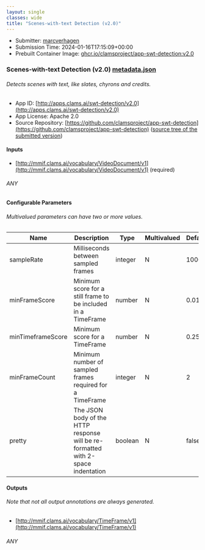 ```yaml
---
layout: single
classes: wide
title: "Scenes-with-text Detection (v2.0)"
---
```

* Submitter: [marcverhagen](https://github.com/marcverhagen)
* Submission Time: 2024-01-16T17:15:09+00:00
* Prebuilt Container Image: [ghcr.io/clamsproject/app-swt-detection:v2.0](https://github.com/clamsproject/app-swt-detection/pkgs/container/app-swt-detection/v2.0)


### Scenes-with-text Detection (v2.0) [metadata.json](metadata.json)
###### Detects scenes with text, like slates, chyrons and credits.

* App ID: [http://apps.clams.ai/swt-detection/v2.0](http://apps.clams.ai/swt-detection/v2.0)
* App License: Apache 2.0
* Source Repository: [https://github.com/clamsproject/app-swt-detection](https://github.com/clamsproject/app-swt-detection) ([source tree of the submitted version](https://github.com/clamsproject/app-swt-detection/tree/v2.0))


#### Inputs
* [http://mmif.clams.ai/vocabulary/VideoDocument/v1](http://mmif.clams.ai/vocabulary/VideoDocument/v1) (required)
###### ANY


#### Configurable Parameters
###### Multivalued parameters can have two or more values.

|Name|Description|Type|Multivalued|Default|Choices|
|----|-----------|----|-----------|-------|-------|
|sampleRate|Milliseconds between sampled frames|integer|N|1000||
|minFrameScore|Minimum score for a still frame to be included in a TimeFrame|number|N|0.01||
|minTimeframeScore|Minimum score for a TimeFrame|number|N|0.25||
|minFrameCount|Minimum number of sampled frames required for a TimeFrame|integer|N|2||
|pretty|The JSON body of the HTTP response will be re-formatted with 2-space indentation|boolean|N|false|**_`false`_**, `true`|


#### Outputs
###### Note that not all output annotations are always generated.
* [http://mmif.clams.ai/vocabulary/TimeFrame/v1](http://mmif.clams.ai/vocabulary/TimeFrame/v1) 
###### ANY
